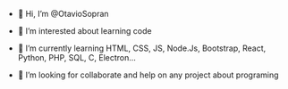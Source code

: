 
- 👋 Hi, I’m @OtavioSopran

- 👀 I’m interested about learning code
- 🌱 I’m currently learning HTML, CSS, JS, Node.Js, Bootstrap, React, Python, PHP, SQL, C, Electron...
- 💞️ I’m looking for collaborate and help on any project about programing 

